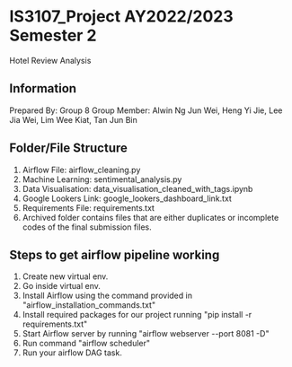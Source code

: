 # IS3107_Project AY2022/2023 Semester 2
Hotel Review Analysis

## Information
Prepared By: Group 8
Group Member: Alwin Ng Jun Wei, Heng Yi Jie, Lee Jia Wei, Lim Wee Kiat, Tan Jun Bin

## Folder/File Structure
1. Airflow File: airflow_cleaning.py
2. Machine Learning: sentimental_analysis.py
3. Data Visualisation: data_visualisation_cleaned_with_tags.ipynb
4. Google Lookers Link: google_lookers_dashboard_link.txt
5. Requirements File: requirements.txt
6. Archived folder contains files that are either duplicates or incomplete codes of the final submission files.

## Steps to get airflow pipeline working
1. Create new virtual env.
2. Go inside virtual env.
3. Install Airflow using the command provided in "airflow_installation_commands.txt"
4. Install required packages for our project running "pip install -r requirements.txt"
5. Start Airflow server by running "airflow webserver --port 8081 -D"
6. Run command "airflow scheduler"
7. Run your airflow DAG task.
